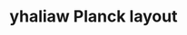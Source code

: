 ---
layout: layouts/keymapdb_entry.njk
OS: []
keymap_author: yhaliaw
firmware: QMK
hasHomeRowMods: False
hasLetterOnThumb: False
hasVerticalCombos: False
keymap_image: https://i.imgur.com/HvYva64.png
imageDate: idk
keyCount: 48
keyboard: Planck
baseLayouts: ["QWERTY"]
languages: ['English']
layerCount: 4
title: "yhaliaw Planck layout"
split: False
stagger: ortholinear
summary: 
keymap_url: https://github.com/yhaliaw/qmk_firmware/tree/master/keyboards/planck/keymaps/yhaliaw
writeup: https://github.com/yhaliaw/qmk_firmware/tree/master/keyboards/planck/keymaps/yhaliaw/readme.md
---